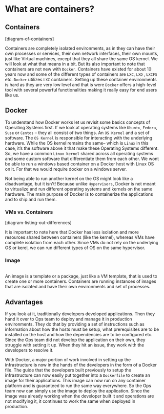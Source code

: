 # What are containers?

## Containers

\[diagram-of-containers]

Containers are completely isolated environments, as in they can have their own processes or services, their own network interfaces, their own mounts, just like Virtual machines, except that they all share the same OS kernel. We will look at what that means in a bit. But its also important to note that containers are not new with `Docker`. Containers have existed for about 10 years now and some of the different types of containers are `LXC`, `LXD` , `LXCFS` etc. `Docker` utilizes `LXC` containers. Setting up these container environments is hard as they are very low level and that is were `Docker` offers a high-level tool with several powerful functionalities making it really easy for end users like us.

## Docker

To understand how Docker works let us revisit some basics concepts of Operating Systems first. If we look at operating systems like `Ubuntu`, `Fedora`, `Suse` or `Centos` – they all consist of two things. An `OS Kernel` and a set of software. The `OS Kernel` is responsible for interacting with the underlying hardware. While the OS kernel remains the same– which is `Linux` in this case, it’s the software above it that make these Operating Systems different. So, we have a common `Linux kernel` shared across all operating systems and some custom software that differentiate them from each other. We wont be able to run a windows based container on a Docker host with Linux OS on it. For that we would require docker on a windows server.

Not being able to run another kernel on the OS might look like a disadvantage, but it isn't! Because unlike `Hypervisors`, Docker is not meant to virtualize and run different operating systems and kernels on the same hardware. The main purpose of Docker is to containerize the applications and to ship and run them.

### VMs vs. Containers

\[diagram-listing-out-differences]

It is important to note here that Docker has less isolation and more resources shared between containers (like the kernel), whereas VMs have complete isolation from each other. Since VMs do not rely on the underlying OS or kerel, we can run different types of OS on the same hypervisor.

### Image

\
An image is a template or a package, just like a VM template, that is used to create one or more containers. Containers are running instances of images that are isolated and have their own environments and set of processes.

## Advantages

If you look at it, traditionally developers developed applications. Then they hand it over to Ops team to deploy and manage it in production environments. They do that by providing a set of instructions such as information about how the hosts must be setup, what prerequisites are to be installed on the host and how the dependencies are to be configured etc. Since the Ops team did not develop the application on their own, they struggle with setting it up. When they hit an issue, they work with the developers to resolve it.

With Docker, a major portion of work involved in setting up the infrastructure is now in the hands of the developers in the form of a Docker file. The guide that the developers built previously to setup the infrastructure can now easily put together into a `Dockerfile` to create an image for their applications. This image can now run on any container platform and is guaranteed to run the same way everywhere. So the Ops team now can simply use the image to deploy the application. Since the image was already working when the developer built it and operations are not modifying it, it continues to work the same when deployed in production.
